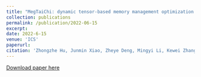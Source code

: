```yaml
---
title: "MegTaiChi: dynamic tensor-based memory management optimization for DNN training"
collection: publications
permalink: /publication/2022-06-15
excerpt:
date: 2022-6-15
venue: 'ICS'
paperurl:
citation: 'Zhongzhe Hu, Junmin Xiao, Zheye Deng, Mingyi Li, Kewei Zhang, Xiaoyang Zhang, Ke Meng, Ninghui Sun, Guangming Tan &quot;MegTaiChi: dynamic tensor-based memory management optimization for DNN training.&quot; <i>ICS 2022: 25:1-25:13</i>'
---
```


[Download paper here](http://academicpages.github.io/files/paper2.pdf)
